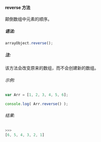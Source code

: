 #### reverse 方法

  颠倒数组中元素的顺序。

##### 语法:

  ```javascript
  arrayObject.reverse();
  ```

##### 注:

  该方法会改变原来的数组，而不会创建新的数组。

###### 示例:

  ```javascript
  var Arr = [1, 2, 3, 4, 5, 6];
	  
  console.log( Arr.reverse() );
  ```

###### 结果:

  ```javascript
  >>>
  [6, 5, 4, 3, 2, 1]
  ```

